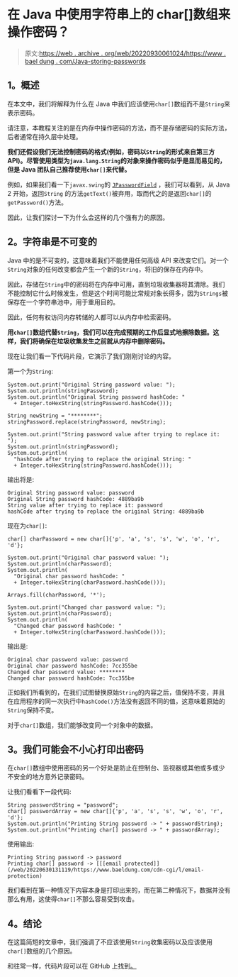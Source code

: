 # 在 Java 中使用字符串上的 char[]数组来操作密码？

> 原文:[https://web . archive . org/web/20220930061024/https://www . bael dung . com/Java-storing-passwords](https://web.archive.org/web/20220930061024/https://www.baeldung.com/java-storing-passwords)

## **1。概述**

在本文中，我们将解释为什么在 Java 中我们应该使用`char[]`数组而不是`String`来表示密码。

请注意，本教程关注的是在内存中操作密码的方法，而不是存储密码的实际方法，后者通常在持久层中处理。

**我们还假设我们无法控制密码的格式(例如，密码以`String`的形式来自第三方 API)。尽管使用类型为`java.lang.String`的对象来操作密码似乎是显而易见的，但是 Java 团队自己推荐使用`char[]`来代替。**

例如，如果我们看一下`javax.swing`的 [`JPasswordField`](https://web.archive.org/web/20220630131119/https://docs.oracle.com/en/java/javase/11/docs/api/java.desktop/javax/swing/JPasswordField.html) ，我们可以看到，从 Java 2 开始，返回`String` 的方法`getText()`被弃用，取而代之的是返回`char[]`的`getPassword()`方法。

因此，让我们探讨一下为什么会这样的几个强有力的原因。

## **2。字符串是不可变的**

Java 中的是不可变的，这意味着我们不能使用任何高级 API 来改变它们。对一个`String`对象的任何改变都会产生一个新的`String`，将旧的保存在内存中。

因此，存储在`String`中的密码将在内存中可用，直到垃圾收集器将其清除。我们不能控制它什么时候发生，但是这个时间可能比常规对象长得多，因为`Strings`被保存在一个字符串池中，用于重用目的。

因此，任何有权访问内存转储的人都可以从内存中检索密码。

**用`char[]`数组代替`String`，我们可以在完成预期的工作后显式地擦除数据。这样，我们将确保在垃圾收集发生之前就从内存中删除密码。**

现在让我们看一下代码片段，它演示了我们刚刚讨论的内容。

第一个为`String`:

```
System.out.print("Original String password value: ");
System.out.println(stringPassword);
System.out.println("Original String password hashCode: "
  + Integer.toHexString(stringPassword.hashCode()));

String newString = "********";
stringPassword.replace(stringPassword, newString);

System.out.print("String password value after trying to replace it: ");
System.out.println(stringPassword);
System.out.println(
  "hashCode after trying to replace the original String: "
  + Integer.toHexString(stringPassword.hashCode()));
```

输出将是:

```
Original String password value: password
Original String password hashCode: 4889ba9b
String value after trying to replace it: password
hashCode after trying to replace the original String: 4889ba9b
```

现在为`char[]`:

```
char[] charPassword = new char[]{'p', 'a', 's', 's', 'w', 'o', 'r', 'd'};

System.out.print("Original char password value: ");
System.out.println(charPassword);
System.out.println(
  "Original char password hashCode: " 
  + Integer.toHexString(charPassword.hashCode()));

Arrays.fill(charPassword, '*');

System.out.print("Changed char password value: ");
System.out.println(charPassword);
System.out.println(
  "Changed char password hashCode: " 
  + Integer.toHexString(charPassword.hashCode()));
```

输出是:

```
Original char password value: password
Original char password hashCode: 7cc355be
Changed char password value: ********
Changed char password hashCode: 7cc355be
```

正如我们所看到的，在我们试图替换原始`String`的内容之后，值保持不变，并且在应用程序的同一次执行中`hashCode()`方法没有返回不同的值，这意味着原始的`String`保持不变。

对于`char[]`数组，我们能够改变同一个对象中的数据。

## **3。我们可能会不小心打印出密码**

在`char[]`数组中使用密码的另一个好处是防止在控制台、监视器或其他或多或少不安全的地方意外记录密码。

让我们看看下一段代码:

```
String passwordString = "password";
char[] passwordArray = new char[]{'p', 'a', 's', 's', 'w', 'o', 'r', 'd'};
System.out.println("Printing String password -> " + passwordString);
System.out.println("Printing char[] password -> " + passwordArray);
```

使用输出:

```
Printing String password -> password
Printing char[] password -> [[[email protected]](/web/20220630131119/https://www.baeldung.com/cdn-cgi/l/email-protection)
```

我们看到在第一种情况下内容本身是打印出来的，而在第二种情况下，数据并没有那么有用，这使得`char[]`不那么容易受到攻击。

## **4。结论**

在这篇简短的文章中，我们强调了不应该使用`String`收集密码以及应该使用`char[]`数组的几个原因。

和往常一样，代码片段可以在 GitHub 上找到[。](https://web.archive.org/web/20220630131119/https://github.com/eugenp/tutorials/tree/master/core-java-modules/core-java-strings)